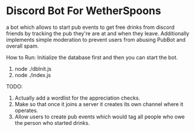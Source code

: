 # Discord Bot For WetherSpoons
a bot which allows to start pub events to get free drinks from discord friends by tracking the pub they're are at and when they leave.
Additionally implements simple moderation to prevent users from abusing PubBot and overall spam.

How to Run:
Initialize the database first and then you can start the bot.
1. node ./dbInit.js
2. node ./index.js

TODO:
1. Actually add a wordlist for the appreciation checks.
2. Make so that once it joins a server it creates its own channel where it operates.
3. Allow users to create pub events which would tag all people who owe the person who started drinks.
